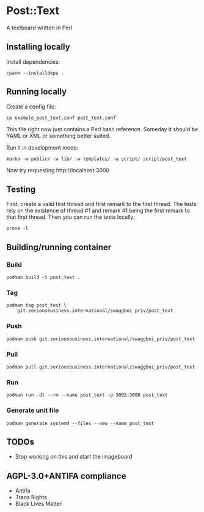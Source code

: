 # Post::Text

A textboard written in Perl

## Installing locally

Install dependencies:

    cpanm --installdeps .

## Running locally

Create a config file:

    cp example_post_text.conf post_text.conf

This file right now just contains a Perl hash reference. Someday it
should be YAML or XML or something better suited.

Run it in development mode:

    morbo -w public/ -w lib/ -w templates/ -w script/ script/post_text

Now try requesting http://localhost:3000

## Testing

First, create a valid first thread and first remark to the first
thread. The tests rely on the existence of thread #1 and remark #1
being the first remark to that first thread. Then you can run the
tests locally:

    prove -l

## Building/running container

### Build

    podman build -t post_text .

### Tag

    podman tag post_text \
        git.seriousbusiness.international/swaggboi_priv/post_text

### Push

    podman push git.seriousbusiness.international/swaggboi_priv/post_text

### Pull

    podman pull git.seriousbusiness.international/swaggboi_priv/post_text

### Run

    podman run -dt --rm --name post_text -p 3002:3000 post_text

### Generate unit file

    podman generate systemd --files --new --name post_text

## TODOs

- Stop working on this and start the imageboard

## AGPL-3.0+ANTIFA compliance

- Antifa
- Trans Rights
- Black Lives Matter

